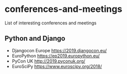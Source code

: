 # conferences-and-meetings
List of interesting conferences and meetings

## Python and Django

- Djangocon Europe https://2019.djangocon.eu/
- EuroPython https://ep2019.europython.eu/
- PyCon UK http://2019.pyconuk.org/
- EuroSciPy https://www.euroscipy.org/2018/
